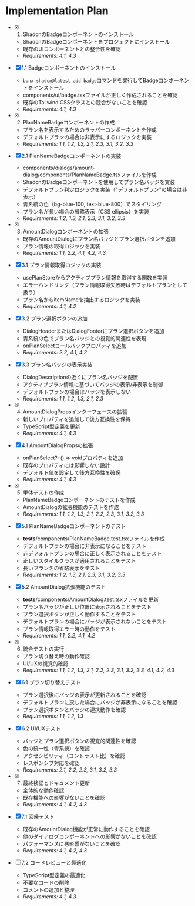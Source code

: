 # Implementation Plan

- [x] 1. ShadcnのBadgeコンポーネントのインストール
  - ShadcnのBadgeコンポーネントをプロジェクトにインストール
  - 既存のUIコンポーネントとの整合性を確認
  - _Requirements: 4.1, 4.3_

- [x] 1.1 Badgeコンポーネントのインストール
  - `bunx shadcn@latest add badge`コマンドを実行してBadgeコンポーネントをインストール
  - components/ui/badge.tsxファイルが正しく作成されることを確認
  - 既存のTailwind CSSクラスとの競合がないことを確認
  - _Requirements: 4.1, 4.3_

- [x] 2. PlanNameBadgeコンポーネントの作成
  - プラン名を表示するためのラッパーコンポーネントを作成
  - デフォルトプランの場合は非表示にするロジックを実装
  - _Requirements: 1.1, 1.2, 1.3, 2.1, 2.3, 3.1, 3.2, 3.3_

- [x] 2.1 PlanNameBadgeコンポーネントの実装
  - components/dialogs/amount-dialog/components/PlanNameBadge.tsxファイルを作成
  - ShadcnのBadgeコンポーネントを使用してプラン名バッジを実装
  - デフォルトプラン判定ロジックを実装（"デフォルトプラン"の場合は非表示）
  - 青系統の色（bg-blue-100, text-blue-800）でスタイリング
  - プラン名が長い場合の省略表示（CSS ellipsis）を実装
  - _Requirements: 1.2, 1.3, 2.1, 2.3, 3.1, 3.2, 3.3_

- [x] 3. AmountDialogコンポーネントの拡張
  - 既存のAmountDialogにプラン名バッジとプラン選択ボタンを追加
  - プラン情報の取得ロジックを実装
  - _Requirements: 1.1, 2.2, 4.1, 4.2, 4.3_

- [x] 3.1 プラン情報取得ロジックの実装
  - usePlanStoreからアクティブプラン情報を取得する関数を実装
  - エラーハンドリング（プラン情報取得失敗時はデフォルトプランとして扱う）
  - プラン名からitemNameを抽出するロジックを実装
  - _Requirements: 4.1, 4.2_

- [x] 3.2 プラン選択ボタンの追加
  - DialogHeaderまたはDialogFooterにプラン選択ボタンを追加
  - 青系統の色でプラン名バッジとの視覚的関連性を表現
  - onPlanSelectコールバックプロパティを追加
  - _Requirements: 2.2, 4.1, 4.2_

- [x] 3.3 プラン名バッジの表示実装
  - DialogDescriptionの近くにプラン名バッジを配置
  - アクティブプラン情報に基づいてバッジの表示/非表示を制御
  - デフォルトプランの場合はバッジを表示しない
  - _Requirements: 1.1, 1.2, 1.3, 2.1, 2.3_

- [x] 4. AmountDialogPropsインターフェースの拡張
  - 新しいプロパティを追加して後方互換性を保持
  - TypeScript型定義を更新
  - _Requirements: 4.1, 4.3_

- [x] 4.1 AmountDialogPropsの拡張
  - onPlanSelect?: () => voidプロパティを追加
  - 既存のプロパティには影響しない設計
  - デフォルト値を設定して後方互換性を確保
  - _Requirements: 4.1, 4.3_

- [x] 5. 単体テストの作成
  - PlanNameBadgeコンポーネントのテストを作成
  - AmountDialogの拡張機能のテストを作成
  - _Requirements: 1.1, 1.2, 1.3, 2.1, 2.2, 2.3, 3.1, 3.2, 3.3_

- [x] 5.1 PlanNameBadgeコンポーネントのテスト
  - __tests__/components/PlanNameBadge.test.tsxファイルを作成
  - デフォルトプランの場合に非表示になることをテスト
  - 非デフォルトプランの場合に正しく表示されることをテスト
  - 正しいスタイルクラスが適用されることをテスト
  - 長いプラン名の省略表示をテスト
  - _Requirements: 1.2, 1.3, 2.1, 2.3, 3.1, 3.2, 3.3_

- [x] 5.2 AmountDialog拡張機能のテスト
  - __tests__/components/AmountDialog.test.tsxファイルを更新
  - プラン名バッジが正しい位置に表示されることをテスト
  - プラン選択ボタンが正しく動作することをテスト
  - デフォルトプランの場合にバッジが表示されないことをテスト
  - プラン情報取得エラー時の動作をテスト
  - _Requirements: 1.1, 2.2, 4.1, 4.2_

- [x] 6. 統合テストの実行
  - プラン切り替え時の動作確認
  - UI/UXの視覚的確認
  - _Requirements: 1.1, 1.2, 1.3, 2.1, 2.2, 2.3, 3.1, 3.2, 3.3, 4.1, 4.2, 4.3_

- [x] 6.1 プラン切り替えテスト
  - プラン選択後にバッジの表示が更新されることを確認
  - デフォルトプランに戻した場合にバッジが非表示になることを確認
  - プラン選択ボタンとバッジの連携動作を確認
  - _Requirements: 1.1, 1.2, 1.3_

- [x] 6.2 UI/UXテスト
  - バッジとプラン選択ボタンの視覚的関連性を確認
  - 色の統一性（青系統）を確認
  - アクセシビリティ（コントラスト比）を確認
  - レスポンシブ対応を確認
  - _Requirements: 2.1, 2.2, 2.3, 3.1, 3.2, 3.3_

- [x] 7. 最終検証とドキュメント更新
  - 全体的な動作確認
  - 既存機能への影響がないことを確認
  - _Requirements: 4.1, 4.2, 4.3_

- [x] 7.1 回帰テスト
  - 既存のAmountDialog機能が正常に動作することを確認
  - 他のダイアログコンポーネントへの影響がないことを確認
  - パフォーマンスに悪影響がないことを確認
  - _Requirements: 4.1, 4.2, 4.3_

- [ ] 7.2 コードレビューと最適化
  - TypeScript型定義の最適化
  - 不要なコードの削除
  - コメントの追加と整理
  - _Requirements: 4.1, 4.3_
